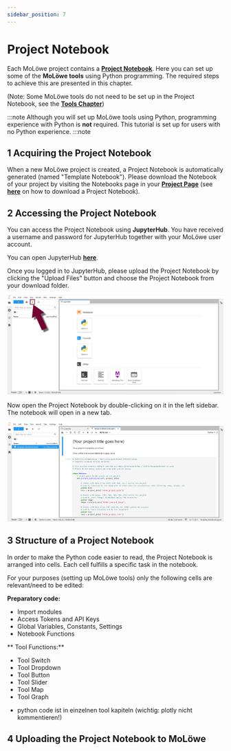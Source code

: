 ```yaml
---
sidebar_position: 7
---
```


# Project Notebook

Each MoLöwe project contains a [**Project Notebook**](glossary.md#project-notebook). 
Here you can set up some of the **MoLöwe tools** using Python programming.
The required steps to achieve this are presented in this chapter.

(Note: Some MoLöwe tools do not need to be set up in the Project Notebook, see the
[**Tools Chapter**](docs/moloewe-tools/00_overview.md))

:::note
Although you will set up MoLöwe tools using Python, programming experience with Python is **not** required.
This tutorial is set up for users with no Python experience.
:::note

## **1 Acquiring the Project Notebook**

When a new MoLöwe project is created, a Project Notebook is automatically generated (named "Template Notebook").
Please download the Notebook of your project by visiting the Notebooks page in your [**Project Page**](user-interface.md#3-edit-mode)
(see [**here**](docs/edit-mode/02_notebooks.md#3-download-a-project-notebook) on how to download a Project Notebook).

## **2 Accessing the Project Notebook**

You can access the Project Notebook using **JupyterHub**.
You have received a username and password for JupyterHub together with your MoLöwe user account.

You can open JupyterHub [**here**](https://jupyter.leuphana.de/hub/login?next=%2Fhub%2F).

Once you logged in to JupyterHub, please upload the Project Notebook by clicking the "Upload Files" button and choose
the Project Notebook from your download folder.

![](/img/doc/project_notebook_1.jpg)

Now open the Project Notebook by double-clicking on it in the left sidebar. The notebook will open in a new tab.

![](/img/doc/project_notebook_2.png)

## **3 Structure of a Project Notebook**

In order to make the Python code easier to read, the Project Notebook is arranged into cells.
Each cell fulfills a specific task in the notebook.

For your purposes (setting up MoLöwe tools) only the following cells are relevant/need to be edited:

**Preparatory code:**
* Import modules
* Access Tokens and API Keys
* Global Variables, Constants, Settings
* Notebook Functions

** Tool Functions:**
* Tool Switch
* Tool Dropdown
* Tool Button
* Tool Slider
* Tool Map
* Tool Graph

- python code ist in einzelnen tool kapiteln (wichtig: plotly nicht kommentieren!)

## **4 Uploading the Project Notebook to MoLöwe**